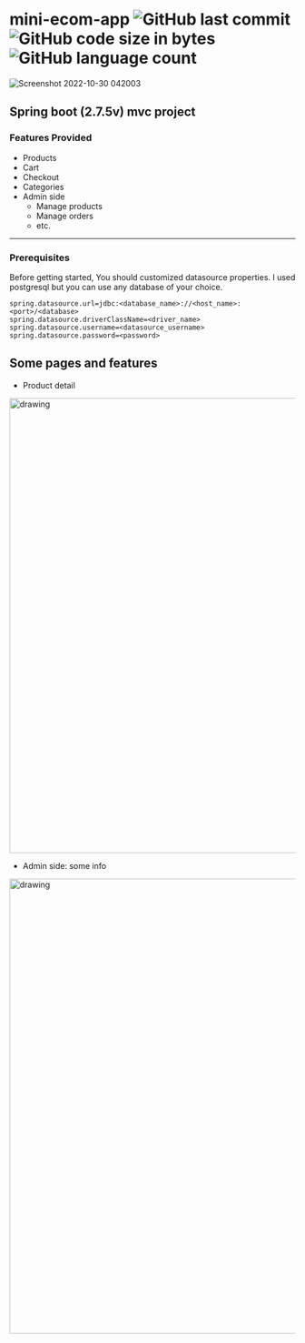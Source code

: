 
# mini-ecom-app ![GitHub last commit](https://img.shields.io/github/last-commit/userhero21/mini-ecom-app?style=plastic) ![GitHub code size in bytes](https://img.shields.io/github/languages/code-size/userhero21/mini-ecom-app?style=plastic) ![GitHub language count](https://img.shields.io/github/languages/count/userhero21/mini-ecom-app?style=plastic)

![Screenshot 2022-10-30 042003](https://user-images.githubusercontent.com/67582732/198856302-49c64911-23d2-433e-9dd7-0eeb2c20e8f0.png)

## Spring boot (2.7.5v) mvc project

### Features Provided
- Products
- Cart
- Checkout
- Categories
- Admin side
  - Manage products
  - Manage orders
  - etc.
  
<hr/>

### Prerequisites

Before getting started, You should customized datasource properties. I used postgresql but you can use any database of your choice.

```
spring.datasource.url=jdbc:<database_name>://<host_name>:<port>/<database>
spring.datasource.driverClassName=<driver_name>
spring.datasource.username=<datasource_username>
spring.datasource.password=<password>
```

## Some pages and features
- Product detail 
<img src="https://user-images.githubusercontent.com/67582732/198856438-ecdde9e4-11b7-49df-9b49-3f170b8b103e.png" alt="drawing" width="800"/>

- Admin side: some info 
<img src="https://user-images.githubusercontent.com/67582732/198856440-8c55b141-79a2-48ed-827e-2da5fbbd1223.png" alt="drawing" width="800"/>
